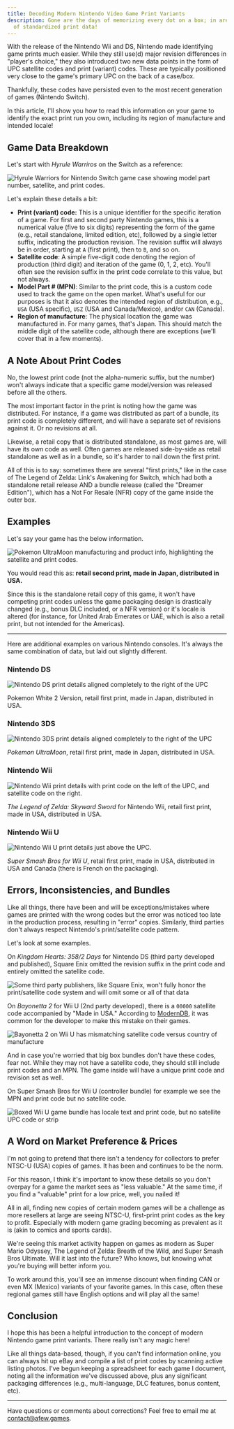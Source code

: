 ```yaml
---
title: Decoding Modern Nintendo Video Game Print Variants
description: Gone are the days of memorizing every dot on a box; in are the days
  of standardized print data!
---
```

With the release of the Nintendo Wii and DS, Nintendo made identifying game prints much easier. While they still use(d) major revision differences in "player's choice," they also introduced two new data points in the form of UPC satellite codes and print (variant) codes. These are typically positioned very close to the game's primary UPC on the back of a case/box.

Thankfully, these codes have persisted even to the most recent generation of games (Nintendo Switch).

In this article, I'll show you how to read this information on your game to identify the exact print run you own, including its region of manufacture and intended locale!

## Game Data Breakdown

Let's start with *Hyrule Warriros* on the Switch as a reference:

![Hyrule Warriors for Nintendo Switch game case showing model part number, satellite, and print codes.](/uploads/hyrule-warriors.jpg)

Let's explain these details a bit:

* **Print (variant) code:** This is a unique identifier for the specific iteration of a game. For first and second party Nintendo games, this is a numerical value (five to six digits) representing the form of the game (e.g., retail standalone, limited edition, etc), followed by a single letter suffix, indicating the production revision. The revision suffix will always be in order, starting at `A` (first print), then to `B`, and so on.
* **Satellite code**: A simple five-digit code denoting the region of production (third digit) and iteration of the game (0, 1, 2, etc). You'll often see the revision suffix in the print code correlate to this value, but not always.
* **Model Part # (MPN)**: Similar to the print code, this is a custom code used to track the game on the open market. What's useful for our purposes is that it also denotes the intended region of distribution, e.g., `USA` (USA specific), `USZ` (USA and Canada/Mexico), and/or `CAN` (Canada).
* **Region of manufacture**: The physical location the game was manufactured in. For many games, that's Japan. This should match the middle digit of the satellite code, although there are exceptions (we'll cover that in a few moments).

## A Note About Print Codes

No, the lowest print code (not the alpha-numeric suffix, but the number) won't always indicate that a specific game model/version was released before all the others.

The most important factor in the print is noting how the game was distributed. For instance, if a game was distributed as part of a bundle, its print code is completely different, and will have a separate set of revisions against it. Or no revisions at all.

Likewise, a retail copy that is distributed standalone, as most games are, will have its own code as well. Often games are released side-by-side as retail standalone as well as in a bundle, so it's harder to nail down the first print.

All of this is to say: sometimes there are several "first prints," like in the case of The Legend of Zelda: Link's Awakening for Switch, which had both a standalone retail release AND a bundle release (called the "Dreamer Edition"), which has a Not For Resale (NFR) copy of the game inside the outer box.

## Examples

Let's say your game has the below information.

![Pokemon UltraMoon manufacturing and product info, highlighting the satellite and print codes.](/uploads/pokemon-ultra-moon-revision.jpg)

You would read this as: **retail second print, made in Japan, distributed in USA.**

Since this is the standalone retail copy of this game, it won't have competing print codes unless the game packaging design is drastically changed (e.g., bonus DLC included, or a NFR version) or it's locale is altered (for instance, for United Arab Emerates or UAE, which is also a retail print, but not intended for the Americas).

- - -

Here are additional examples on various Nintendo consoles. It's always the same combination of data, but laid out slightly different.

### Nintendo DS

![Nintendo DS print details aligned completely to the right of the UPC](/uploads/pokemon_white_2.jpg)

Pokemon White 2 Version, retail first print, made in Japan, distributed in USA.

### Nintendo 3DS

![Nintendo 3DS print details aligned completely to the right of the UPC](/uploads/pokemon-ultra-moon.jpg)

*Pokemon UltraMoon*, retail first print, made in Japan, distributed in USA.

### Nintendo Wii

![Nintendo Wii print details with print code on the left of the UPC, and satellite code on the right.](/uploads/skyward-sword.jpg)

*The Legend of Zelda: Skyward Sword* for Nintendo Wii, retail first print, made in USA, distributed in USA.

### Nintendo Wii U

![Nintendo Wii U print details just above the UPC.](/uploads/super-smash-wii-u.jpg)

*Super Smash Bros for Wii U*, retail first print, made in USA, distributed in USA and Canada (there is French on the packaging).

## Errors, Inconsistencies, and Bundles

Like all things, there have been and will be exceptions/mistakes where games are printed with the wrong codes but the error was noticed too late in the production process, resulting in "error" copies. Similarly, third parties don't always respect Nintendo's print/satellite code pattern.

Let's look at some examples.

On *Kingdom Hearts: 358/2 Days* for Nintendo DS (third party developed and published), Square Enix omitted the revision suffix in the print code and entirely omitted the satellite code.

![Some third party publishers, like Square Enix, won't fully honor the print/satellite code system and will omit some or all of that data](/uploads/kingdom-hearts.jpg)

On *Bayonetta 2* for Wii U (2nd party developed), there is a `00000` satellite code accompanied by "Made in USA." According to [ModernDB](https://www.instagram.com/Moderndatabase/), it was common for the developer to make this mistake on their games.

![Bayonetta 2 on Wii U has mismatching satellite code versus country of manufacture](/uploads/bayonetta-2-wii-u.jpg)

And in case you're worried that big box bundles don't have these codes, fear not. While they may not have a satellite code, they should still include print codes and an MPN. The game inside will have a unique print code and revision set as well.

On Super Smash Bros for Wii U (controller bundle) for example we see the MPN and print code but no satellite code.

![Boxed Wii U game bundle has locale text and print code, but no satellite UPC code or strip](/uploads/super-smash-bros-wii-u-bundle.jpg)

## A Word on Market Preference & Prices

I'm not going to pretend that there isn't a tendency for collectors to prefer NTSC-U (USA) copies of games. It has been and continues to be the norm.

For this reason, I think it's important to know these details so you don't overpay for a game the market sees as "less valuable." At the same time, if you find a "valuable" print for a low price, well, you nailed it!

All in all, finding new copies of certain modern games will be a challenge as more resellers at large are seeing NTSC-U, first-print print codes as the key to profit. Especially with modern game grading becoming as prevalent as it is (akin to comics and sports cards).

We're seeing this market activity happen on games as modern as Super Mario Odyssey, The Legend of Zelda: Breath of the Wild, and Super Smash Bros Ultimate. Will it last into the future? Who knows, but knowing what you're buying will better inform you.

To work around this, you'll see an immense discount when finding CAN or even MX (Mexico) variants of your favorite games. In this case, often these regional games still have English options and will play all the same!

## Conclusion

I hope this has been a helpful introduction to the concept of modern Nintendo game print variants. There really isn't any magic here!

Like all things data-based, though, if you can't find information online, you can always hit up eBay and compile a list of print codes by scanning active listing photos. I've begun keeping a spreadsheet for each game I document, noting all the information we've discussed above, plus any significant packaging differences (e.g., multi-language, DLC features, bonus content, etc).

- - -

Have questions or comments about corrections? Feel free to email me at [contact@afew.games](mailto:contact@afew.games).